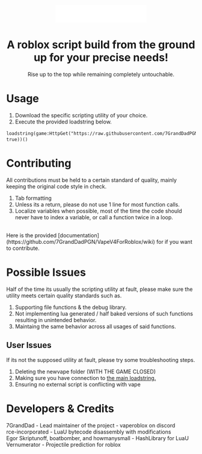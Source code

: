 <p align="center">
  <img src="./README/vapelogo.png"/>
</p>
<h1 align="center">
  A roblox script build from the ground up for your precise needs!
</h1>
<p align="center">
  Rise up to the top while remaining completely untouchable.
</p>

# Usage
1. Download the specific scripting utility of your choice.
2. Execute the provided loadstring below.
```
loadstring(game:HttpGet("https://raw.githubusercontent.com/7GrandDadPGN/VapeV4ForRoblox/main/NewMainScript.lua", true))()
```

# Contributing
All contributions must be held to a certain standard of quality, mainly keeping the original code style in check.
1. Tab formatting
2. Unless its a return, please do not use 1 line for most function calls.
3. Localize variables when possible, most of the time the code should never have to index a variable, or call a function twice in a loop.
<br/>
Here is the provided [documentation](https://github.com/7GrandDadPGN/VapeV4ForRoblox/wiki) for if you want to contribute.

# Possible Issues
Half of the time its usually the scripting utility at fault, please make sure the utility meets certain quality standards such as.
1. Supporting file functions & the debug library.
2. Not implementing lua generated / half baked versions of such functions resulting in unintended behavior.
3. Maintaing the same behavior across all usages of said functions.
## User Issues
If its not the supposed utility at fault, please try some troubleshooting steps.
1. Deleting the newvape folder (WITH THE GAME CLOSED)
2. Making sure you have connection to [the main loadstring.](https://raw.githubusercontent.com/7GrandDadPGN/VapeV4ForRoblox/refs/heads/main/NewMainScript.lua)
3. Ensuring no external script is conflicting with vape

# Developers & Credits
7GrandDad - Lead maintainer of the project - vaperoblox on discord
<br/>
rce-incorporated - LuaU bytecode disassembly with modifications
<br/>
Egor Skriptunoff, boatbomber, and howmanysmall - HashLibrary for LuaU
<br/>
Vernumerator - Projectile prediction for roblox